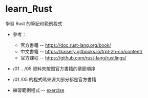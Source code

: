 # learn_Rust
學習 Rust 的筆記和範例程式

* 參考：

    * 官方書籍 -- https://doc.rust-lang.org/book/
    * 中文書籍 -- https://kaisery.gitbooks.io/trpl-zh-cn/content/
    * 官方課程 -- https://github.com/rust-lang/rustlings/

* /01 .. /05 資料夾按照官方書籍的章節順序

* /01  /05 的程式碼來源大部分都是官方書籍

* 練習範例程式 -- [exercise](exercise)
